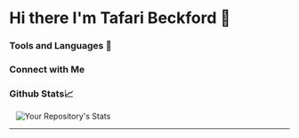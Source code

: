 # Hi there I'm Tafari Beckford 👋

### Tools and Languages :wrench:

### Connect with Me 






### Github Stats:chart_with_upwards_trend:

 &nbsp;  &nbsp;![Your Repository's Stats](https://github-readme-stats.vercel.app/api/top-langs/?username=TafariBeckford&theme=blue-green)

---

<!--
![Your Repository's Stats](https://github-readme-stats.vercel.app/api?username=TafariBeckford&show_icons=true&theme=blue-green) 
**TafariBeckford/TafariBeckford** is a ✨ _special_ ✨ repository because its `README.md` (this file) appears on your GitHub profile.

Here are some ideas to get you started:

- 🔭 I’m currently working on ...
- 🌱 I’m currently learning ...
- 👯 I’m looking to collaborate on ...
- 🤔 I’m looking for help with ...
- 💬 Ask me about ...
- 📫 How to reach me: ...
- 😄 Pronouns: ...
- ⚡ Fun fact: ...
-->
